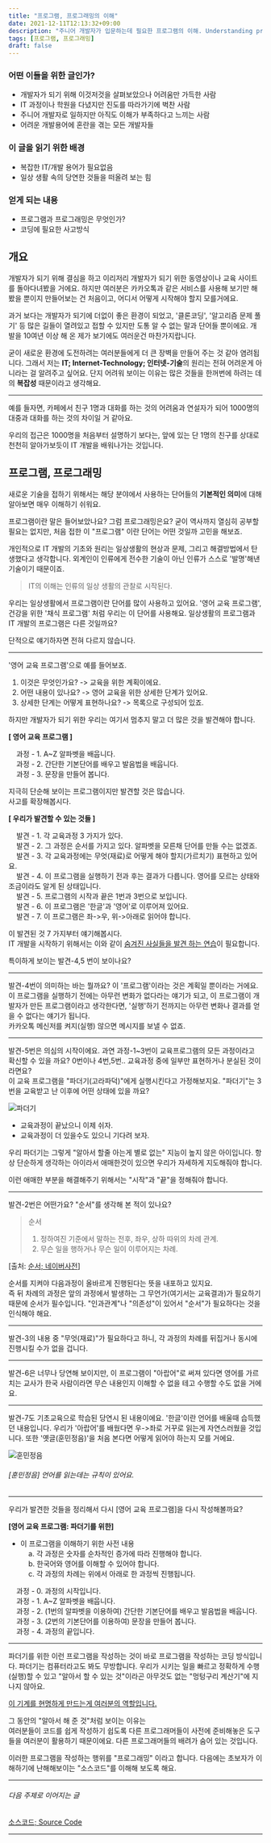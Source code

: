 ```yaml
---
title: "프로그램, 프로그래밍의 이해"
date: 2021-12-11T12:13:32+09:00
description: "주니어 개발자가 입문하는데 필요한 프로그램의 이해. Understanding program to be programmer."
tags: [프로그램, 프로그래밍]
draft: false
---
```


### 어떤 이들을 위한 글인가?

- 개발자가 되기 위해 이것저것을 살펴보았으나 어려움만 가득한 사람
- IT 과정이나 학원을 다녔지만 진도를 따라가기에 벅찬 사람
- 주니어 개발자로 일하지만 아직도 이해가 부족하다고 느끼는 사람
- 어려운 개발용어에 혼란을 겪는 모든 개발자들

### 이 글을 읽기 위한 배경

- 복잡한 IT/개발 용어가 필요없음
- 일상 생활 속의 당연한 것들을 떠올려 보는 힘

### 얻게 되는 내용

- 프로그램과 프로그래밍은 무엇인가?
- 코딩에 필요한 사고방식

## 개요

개발자가 되기 위해 결심을 하고 이리저리 개발자가 되기 위한 동영상이나 교육 사이트를 돌아다녀봤을 거에요. 하지만 여러분은 카카오톡과 같은 서비스를 사용해 보기만 해봤을 뿐이지 만들어보는 건 처음이고, 어디서 어떻게 시작해야 할지 모를거에요.

과거 보다는 개발자가 되기에 더없이 좋은 환경이 되었고, '클론코딩', '알고리즘 문제 풀기' 등 많은 길들이 열려있고 접할 수 있지만 도통 알 수 없는 말과 단어들 뿐이에요. 개발을 10여년 이상 해 온 제가 보기에도 여러운건 마찬가지랍니다.

굳이 새로운 환경에 도전하려는 여러분들에게 더 큰 장벽을 만들어 주는 것 같아 염려됩니다.
그래서 저는 **IT; Internet-Technology; 인터넷-기술**의 원리는 전혀 어려운게 아니라는 걸 알려주고 싶어요. 단지 어려워 보이는 이유는 많은 것들을 한꺼번에 하려는 데의 **복잡성** 때문이라고 생각해요.

---

예를 들자면, 카페에서 친구 1명과 대화를 하는 것의 어려움과 연설자가 되어 1000명의 대중과 대화를 하는 것의 차이일 거 같아요.

우리의 접근은 1000명을 처음부터 설명하기 보다는, 앞에 있는 단 1명의 친구를 상대로 천천히 알아가보듯이 IT 개발을 배워나가는 것입니다.

## 프로그램, 프로그래밍

새로운 기술을 접하기 위해서는 해당 분야에서 사용하는 단어들의 **기본적인 의미**에 대해 알아보면 매우 이해하기 쉬워요.

프로그램이란 말은 들어보았나요? 그럼 프로그래밍은요?
굳이 역사까지 열심히 공부할 필요는 없지만, 처음 접한 이 "프로그램" 이란 단어는 어떤 것일까 고민을 해보죠.

개인적으로 IT 개발의 기초와 원리는 일상생활의 현상과 문제, 그리고 해결방법에서 탄생했다고 생각합니다. 외계인이 인류에게 전수한 기술이 아닌 인류가 스스로 '발명'해낸 기술이기 때문이죠.

> IT의 이해는 인류의 일상 생활의 관찰로 시작된다.

우리는 일상생활에서 프로그램이란 단어를 많이 사용하고 있어요.
'영어 교육 프로그램', 건강을 위한 '채식 프로그램' 처럼 우리는 이 단어를 사용해요.
일상생활의 프로그램과 IT 개발의 프로그램은 다른 것일까요?

단적으로 얘기하자면 전혀 다르지 않습니다.  

---

'영어 교육 프로그램'으로 예를 들어보죠.  
1. 이것은 무엇인가요? -> 교육을 위한 계획이에요.  
2. 어떤 내용이 있나요? -> 영어 교육을 위한 상세한 단계가 있어요.
3. 상세한 단계는 어떻게 표현하나요? -> 목록으로 구성되어 있죠.

하지만 개발자가 되기 위한 우리는 여기서 멈추지 말고 더 많은 것을 발견해야 합니다.

**[ 영어 교육 프로그램 ]**

&nbsp;&nbsp;&nbsp;&nbsp;과정 - 1. A~Z 알파벳을 배웁니다.  
&nbsp;&nbsp;&nbsp;&nbsp;과정 - 2. 간단한 기본단어를 배우고 발음법을 배웁니다.  
&nbsp;&nbsp;&nbsp;&nbsp;과정 - 3. 문장을 만들어 봅니다.  

지극히 단순해 보이는 프로그램이지만 발견할 것은 많습니다.  
사고를 확장해봅시다.  

**[ 우리가 발견할 수 있는 것들 ]**  

&nbsp;&nbsp;&nbsp;&nbsp;발견 - 1. 각 교육과정 3 가지가 있다.  
&nbsp;&nbsp;&nbsp;&nbsp;발견 - 2. 그 과정은 순서를 가지고 있다. 알파벳을 모른채 단어를 만들 수는 없겠죠.  
&nbsp;&nbsp;&nbsp;&nbsp;발견 - 3. 각 교육과정에는 무엇(재료)로 어떻게 해야 할지(가르치기) 표현하고 있어요.  
&nbsp;&nbsp;&nbsp;&nbsp;발견 - 4. 이 프로그램을 실행하기 전과 후는 결과가 다릅니다. 영어를 모르는 상태와 조금이라도 알게 된 상태입니다.  
&nbsp;&nbsp;&nbsp;&nbsp;발견 - 5. 프로그램의 시작과 끝은 1번과 3번으로 보입니다.  
&nbsp;&nbsp;&nbsp;&nbsp;발견 - 6. 이 프로그램은 '한글'과 '영어'로 이루어져 있어요.  
&nbsp;&nbsp;&nbsp;&nbsp;발견 - 7. 이 프로그램은 좌->우, 위->아래로 읽어야 합니다.    

이 발견된 것 7 가지부터 얘기해봅시다.  
IT 개발을 시작하기 위해서는 이와 같이 <U>숨겨진 사실들을 발견 하는 연습</U>이 필요합니다.  

특이하게 보이는 발견-4,5 번이 보이나요?  

---

발견-4번이 의미하는 바는 뭘까요? 이 '프로그램'이라는 것은 계획일 뿐이라는 거에요.  
이 프로그램을 실행하기 전에는 아무런 변화가 없다라는 얘기가 되고, 이 프로그램이 개발자가 만든 프로그램이라고 생각한다면, '실행'하기 전까지는 아무런 변화나 결과를 얻을 수 없다는 얘기가 됩니다.  
카카오톡 메신저를 켜지(실행) 않으면 메시지를 보낼 수 없죠.

---

발견-5번은 의심의 시작이에요. 과연 과정-1~3번이 교육프로그램의 모든 과정이라고 확신할 수 있을 까요?
0번이나 4번,5번.. 교육과정 중에 일부만 표현하거나 분실된 것이라면요?  
이 교육 프로그램을 "파더기(고라파덕)"에게 실행시킨다고 가정해보지요.
"파더기"는 3번을 교육받고 난 이후에 어떤 상태에 있을 까요?

![파더기](/images/001_coding_start/001_coding_start-000001/gorapaduk.gif)

- 교육과정이 끝났으니 이제 쉬자.
- 교육과정이 더 있을수도 있으니 기다려 보자.

우리 파더기는 그렇게 "알아서 할줄 아는게 별로 없는" 지능이 높지 않은 아이입니다.
항상 단순하게 생각하는 아이라서 애매한것이 있으면 우리가 자세하게 지도해줘야 합니다.

이런 애매한 부분을 해결해주기 위해서는 "시작"과 "끝"을 정해줘야 합니다.

--- 

발견-2번은 어떤가요? "순서"를 생각해 본 적이 있나요?
> 순서  
> 1. 정하여진 기준에서 말하는 전후, 좌우, 상하 따위의 차례 관계.  
> 2. 무슨 일을 행하거나 무슨 일이 이루어지는 차례.  

 [출처: [순서; 네이버사전](https://dict.naver.com/search.dict?dicQuery=%EC%88%9C%EC%84%9C&query=%EC%88%9C%EC%84%9C&target=dic&ie=utf8&query_utf=&isOnlyViewEE=)]

순서를 지켜야 다음과정이 올바르게 진행된다는 뜻을 내포하고 있지요.  
즉 뒤 차례의 과정은 앞의 과정에서 발생하는 그 무언가(여기서는 교육결과)가 필요하기 때문에 순서가 필수입니다. "인과관계"나 "의존성"이 있어서 "순서"가 필요하다는 것을 인식해야 해요.

---

발견-3의 내용 중 "무엇(재료)"가 필요하다고 하니, 각 과정의 차례를 뒤집거나 동시에 진행시킬 수가 없을 겁니다.

---

발견-6은 너무나 당연해 보이지만, 이 프로그램이 "아랍어"로 써져 있다면 영어를 가르치는 교사가 한국 사람이라면 무슨 내용인지 이해할 수 없을 테고 수행할 수도 없을 거에요.

---

발견-7도 기초교육으로 학습된 당연시 된 내용이에요. '한글'이란 언어를 배울때 습득했던 내용입니다. 우리가 '아랍어'를 배웠다면 우->좌로 거꾸로 읽는게 자연스러웠을 것입니다. 또한 '옛글(훈민정음)'을 처음 본다면 어떻게 읽어야 하는지 모를 거에요.

![훈민정음](/images/001_coding_start/001_coding_start-000001/hunmin.jfif)
###### [훈민정음] 언어를 읽는데는 규칙이 있어요.

---

우리가 발견한 것들을 정리해서 다시 [영어 교육 프로그램]을 다시 작성해볼까요?

**[영어 교육 프로그램: 파더기를 위한]**

- 이 프로그램을 이해하기 위한 사전 내용  
&nbsp;&nbsp;&nbsp;&nbsp;a. 각 과정은 숫자를 순차적인 증가에 따라 진행해야 합니다.  
&nbsp;&nbsp;&nbsp;&nbsp;b. 한국어와 영어를 이해할 수 있어야 합니다.  
&nbsp;&nbsp;&nbsp;&nbsp;c. 각 과정의 차례는 위에서 아래로 한 과정씩 진행됩니다.

&nbsp;&nbsp;&nbsp;&nbsp;과정 - 0. 과정의 시작입니다.  
&nbsp;&nbsp;&nbsp;&nbsp;과정 - 1. A~Z 알파벳을 배웁니다.  
&nbsp;&nbsp;&nbsp;&nbsp;과정 - 2. (1번의 알파벳을 이용하여) 간단한 기본단어를 배우고 발음법을 배웁니다.  
&nbsp;&nbsp;&nbsp;&nbsp;과정 - 3. (2번의 기본단어를 이용하여) 문장을 만들어 봅니다.  
&nbsp;&nbsp;&nbsp;&nbsp;과정 - 4. 과정의 끝입니다.

---

파더기를 위한 이런 프로그램을 작성하는 것이 바로 프로그램을 작성하는 코딩 방식입니다.
파더기는 컴퓨터라고도 봐도 무방합니다. 우리가 시키는 일을 빠르고 정확하게 수행(실행)할 수 있고 "알아서 할 수 있는 것"이라곤 아무것도 없는 "멍텅구리 계산기"에 지나지 않아요.  

<U>이 기계를 현명하게 만드는게 여러분의 역할입니다.</U>

그 동안의 "알아서 해 준 것"처럼 보이는 이유는  
여러분들이 코드를 쉽게 작성하기 쉽도록 다른 프로그래머들이 사전에 준비해놓은 도구들을 여러분이 활용하기 때문이에요.
다른 프로그래머들의 배려가 숨어 있는 것입니다.

이러한 프로그램을 작성하는 행위를 "프로그래밍" 이라고 합니다.
다음에는 초보자가 이해하기에 난해해보이는 "소스코드"를 이해해 보도록 해요.

---

###### 다음 주제로 이어지는 글
[소스코드; Source Code](/001_coding_start/001_coding_start-00002)

---